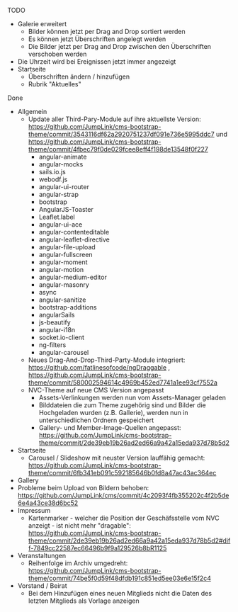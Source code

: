 TODO
  * Galerie erweitert
    * Bilder können jetzt per Drag and Drop sortiert werden
    * Es können jetzt Überschriften angelegt werden
    * Die Bilder jetzt per Drag and Drop zwischen den Überschriften verschoben werden
  * Die Uhrzeit wird bei Ereignissen jetzt immer angezeigt
  * Startseite
    * Überschriften ändern / hinzufügen
    * Rubrik "Aktuelles"

 Done
  * Allgemein
    * Update aller Third-Pary-Module auf ihre aktuellste Version: https://github.com/JumpLink/cms-bootstrap-theme/commit/3543116df62a2920751237df091e736e5995ddc7 und https://github.com/JumpLink/cms-bootstrap-theme/commit/4fbec79f0de029fcee8eff4f198de13548f0f227 
      * angular-animate
      * angular-mocks
      * sails.io.js
      * webodf.js
      * angular-ui-router
      * angular-strap
      * bootstrap
      * AngularJS-Toaster
      * Leaflet.label
      * angular-ui-ace
      * angular-contenteditable
      * angular-leaflet-directive
      * angular-file-upload
      * angular-fullscreen
      * angular-moment
      * angular-motion
      * angular-medium-editor
      * angular-masonry
      * async
      * angular-sanitize
      * bootstrap-additions
      * angularSails
      * js-beautify
      * angular-i18n
      * socket.io-client
      * ng-filters
      * angular-carousel
    * Neues Drag-And-Drop-Third-Party-Module integriert: https://github.com/fatlinesofcode/ngDraggable , https://github.com/JumpLink/cms-bootstrap-theme/commit/580002594614c4969b452ed7741a1ee93cf7552a
    * NVC-Theme auf neue CMS Version angepasst
      * Assets-Verlinkungen werden nun vom Assets-Manager geladen
      * Bilddateien die zum Theme zugehörig sind und Bilder die Hochgeladen wurden (z.B. Gallerie), werden nun in unterschiedlichen Ordnern gespeichert
      * Gallery- und Member-Image-Quellen angepasst: https://github.com/JumpLink/cms-bootstrap-theme/commit/2de39eb19b26ad2ed66a9a42a15eda937d78b5d2
  * Startseite
    * Carousel / Slideshow mit neuster Version lauffähig gemacht: https://github.com/JumpLink/cms-bootstrap-theme/commit/6fb341eb091c592185646b0fd8a47ac43ac364ec
  * Gallery
   * Probleme beim Upload von Bildern behoben: https://github.com/JumpLink/cms/commit/4c2093f4fb355202c4f2b5de6e4a43ce38d6bc52
  * Impressum
    * Kartenmarker - welcher die Position der Geschäfsstelle vom NVC anzeigt - ist nicht mehr "dragable": https://github.com/JumpLink/cms-bootstrap-theme/commit/2de39eb19b26ad2ed66a9a42a15eda937d78b5d2#diff-7849cc22587ec66496b9f9a129526b8bR1125
  * Veranstaltungen
    * Reihenfolge im Archiv umgedreht: https://github.com/JumpLink/cms-bootstrap-theme/commit/74be5f0d59f48dfdb191c851ed5ee03e6e15f2c4
  * Vorstand / Beirat
    * Bei dem Hinzufügen eines neuen Mitglieds nicht die Daten des letzten Mitglieds als Vorlage anzeigen